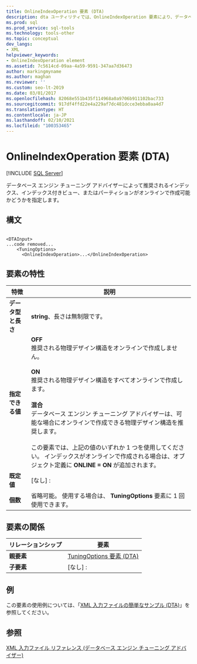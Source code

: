 ```yaml
---
title: OnlineIndexOperation 要素 (DTA)
description: dta ユーティリティでは、OnlineIndexOperation 要素により、データベース エンジン チューニング アドバイザーによって推奨される項目がオンラインで作成可能かどうかを指定します。
ms.prod: sql
ms.prod_service: sql-tools
ms.technology: tools-other
ms.topic: conceptual
dev_langs:
- XML
helpviewer_keywords:
- OnlineIndexOperation element
ms.assetid: 7c5614cd-09aa-4a59-9591-347aa7d36473
author: markingmyname
ms.author: maghan
ms.reviewer: ''
ms.custom: seo-lt-2019
ms.date: 03/01/2017
ms.openlocfilehash: 82068e551b435f114968a0a9706b911102bac733
ms.sourcegitcommit: 917df4ffd22e4a229af7dc481dcce3ebba0aa4d7
ms.translationtype: HT
ms.contentlocale: ja-JP
ms.lasthandoff: 02/10/2021
ms.locfileid: "100353465"
---
```

# <a name="onlineindexoperation-element-dta"></a>OnlineIndexOperation 要素 (DTA)

 [!INCLUDE [SQL Server](../../includes/applies-to-version/sqlserver.md)]

データベース エンジン チューニング アドバイザーによって推奨されるインデックス、インデックス付きビュー、またはパーティションがオンラインで作成可能かどうかを指定します。  
  
## <a name="syntax"></a>構文  
  
```  
  
<DTAInput>  
...code removed...  
    <TuningOptions>  
      <OnlineIndexOperation>...</OnlineIndexOperation>  
```  
  
## <a name="element-characteristics"></a>要素の特性  
  
|特徴|説明|  
|--------------------|-----------------|  
|**データ型と長さ**|**string**、長さは無制限です。|  
|**指定できる値**|**OFF**<br /> 推奨される物理デザイン構造をオンラインで作成しません。<br /><br /> **ON**<br /> 推奨される物理デザイン構造をすべてオンラインで作成します。<br /><br /> **混合**<br /> データベース エンジン チューニング アドバイザーは、可能な場合にオンラインで作成できる物理デザイン構造を推奨します。<br /><br /> この要素では、上記の値のいずれか 1 つを使用してください。 インデックスがオンラインで作成される場合は、オブジェクト定義に **ONLINE = ON** が追加されます。|  
|**既定値**|[なし] :|  
|**個数**|省略可能。 使用する場合は、 **TuningOptions** 要素に 1 回使用できます。|  
  
## <a name="element-relationships"></a>要素の関係  
  
|リレーションシップ|要素|  
|------------------|--------------|  
|**親要素**|[TuningOptions 要素 &#40;DTA&#41;](../../tools/dta/tuningoptions-element-dta.md)|  
|**子要素**|[なし] :|  
  
## <a name="example"></a>例  
 この要素の使用例については、「[XML 入力ファイルの簡単なサンプル &#40;DTA&#41;](../../tools/dta/simple-xml-input-file-sample-dta.md)」を参照してください。  
  
## <a name="see-also"></a>参照  
 [XML 入力ファイル リファレンス &#40;データベース エンジン チューニング アドバイザー&#41;](../../tools/dta/xml-input-file-reference-database-engine-tuning-advisor.md)  
  
  
